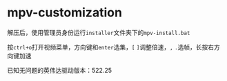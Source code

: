 # mpv-customization
解压后，使用管理员身份运行`installer`文件夹下的`mpv-install.bat`

按`ctrl+o`打开视频菜单，方向键和`enter`选集，`[` `]`调整倍速，`,` `.`选帧，长按右方向键加速

已知无问题的英伟达驱动版本：522.25
